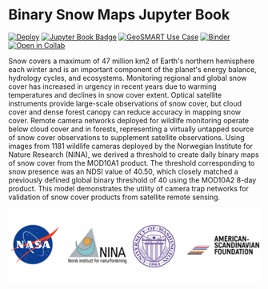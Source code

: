 # Binary Snow Maps Jupyter Book

[![Deploy](https://github.com/geo-smart/use_case_template/actions/workflows/deploy.yaml/badge.svg)](https://github.com/geo-smart/use_case_template/actions/workflows/deploy.yaml)
[![Jupyter Book Badge](https://jupyterbook.org/badge.svg)](https://geo-smart.github.io/use_case_template)
[![GeoSMART Use Case](./book/img/use_case_badge.svg)](https://geo-smart.github.io/usecases)
[![Binder](https://mybinder.org/badge_logo.svg)](https://mybinder.org/v2/gh/geo-smart/use_case_template/HEAD?urlpath=lab)
[![Open in Collab](https://colab.research.google.com/assets/colab-badge.svg)](https://colab.research.google.com/github/geo-smart/use_case_template)


Snow covers a maximum of 47 million km2 of Earth's northern hemisphere each winter and is an important component of the planet's energy balance, hydrology cycles, and ecosystems. Monitoring regional and global snow cover has increased in urgency in recent years due to warming temperatures and declines in snow cover extent. Optical satellite instruments provide large-scale observations of snow cover, but cloud cover and dense forest canopy can reduce accuracy in mapping snow cover. Remote camera networks deployed for wildlife monitoring operate below cloud cover and in forests, representing a virtually untapped source of snow cover observations to supplement satellite observations. Using images from 1181 wildlife cameras deployed by the Norwegian Institute for Nature Research (NINA), we derived a threshold to create daily binary maps of snow cover from the MOD10A1 product. The threshold corresponding to snow presence was an NDSI value of 40.50, which closely matched a previously defined global binary threshold of 40 using the MOD10A2 8-day product. This model demonstrates the utility of camera trap networks for validation of snow cover products from satellite remote sensing.

![logo](https://github.com/catherine-m-breen/binarysnowmaps/blob/main/book/img/funders.png)


